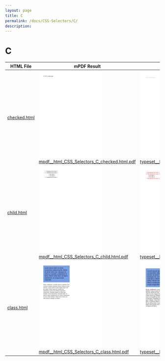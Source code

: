 ```yaml
---
layout: page
title: C
permalink: /docs/CSS-Selectors/C/
description: 
---
```


# C
| HTML File | mPDF Result | typeset.sh Result | PDFreactor Result |
| ------------- | ------------- | ------------- | ------------- |
| [checked.html](/html/CSS%20Selectors/C/checked.html) | ![](mpdf__html_CSS_Selectors_C_checked.html.png) [mpdf__html_CSS_Selectors_C_checked.html.pdf](mpdf__html_CSS_Selectors_C_checked.html.pdf) | ![](typeset__html_CSS_Selectors_C_checked.html.png) [typeset__html_CSS_Selectors_C_checked.html.pdf](typeset__html_CSS_Selectors_C_checked.html.pdf) | ![](pdfreactor__html_CSS_Selectors_C_checked.html.png) [pdfreactor__html_CSS_Selectors_C_checked.html.pdf](pdfreactor__html_CSS_Selectors_C_checked.html.pdf) |
| [child.html](/html/CSS%20Selectors/C/child.html) | ![](mpdf__html_CSS_Selectors_C_child.html.png) [mpdf__html_CSS_Selectors_C_child.html.pdf](mpdf__html_CSS_Selectors_C_child.html.pdf) | ![](typeset__html_CSS_Selectors_C_child.html.png) [typeset__html_CSS_Selectors_C_child.html.pdf](typeset__html_CSS_Selectors_C_child.html.pdf) | ![](pdfreactor__html_CSS_Selectors_C_child.html.png) [pdfreactor__html_CSS_Selectors_C_child.html.pdf](pdfreactor__html_CSS_Selectors_C_child.html.pdf) |
| [class.html](/html/CSS%20Selectors/C/class.html) | ![](mpdf__html_CSS_Selectors_C_class.html.png) [mpdf__html_CSS_Selectors_C_class.html.pdf](mpdf__html_CSS_Selectors_C_class.html.pdf) | ![](typeset__html_CSS_Selectors_C_class.html.png) [typeset__html_CSS_Selectors_C_class.html.pdf](typeset__html_CSS_Selectors_C_class.html.pdf) | ![](pdfreactor__html_CSS_Selectors_C_class.html.png) [pdfreactor__html_CSS_Selectors_C_class.html.pdf](pdfreactor__html_CSS_Selectors_C_class.html.pdf) |
